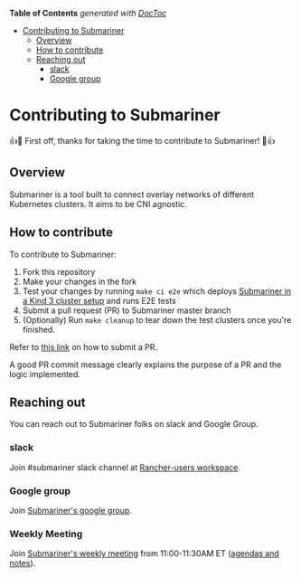 <!-- START doctoc generated TOC please keep comment here to allow auto update -->
<!-- DON'T EDIT THIS SECTION, INSTEAD RE-RUN doctoc TO UPDATE -->
**Table of Contents**  *generated with [DocToc](https://github.com/thlorenz/doctoc)*

- [Contributing to Submariner](#contributing-to-submariner)
  - [Overview](#overview)
  - [How to contribute](#how-to-contribute)
  - [Reaching out](#reaching-out)
    - [slack](#slack)
    - [Google group](#google-group)

<!-- END doctoc generated TOC please keep comment here to allow auto update -->

# Contributing to Submariner

:+1::tada: First off, thanks for taking the time to contribute to Submariner! :tada::+1:

## Overview

Submariner is a tool built to connect overlay networks of different Kubernetes clusters. It aims to be CNI agnostic.

## How to contribute

To contribute to Submariner:

1. Fork this repository
2. Make your changes in the fork
3. Test your changes by running `make ci e2e` which deploys [Submariner in a Kind 3 cluster setup](https://github.com/submariner-io/submariner/blob/master/scripts/kind-e2e/README.md) and runs E2E tests
4. Submit a pull request (PR) to Submariner master branch
5. (Optionally) Run `make cleanup` to tear down the test clusters once you're finished.

Refer to [this link](https://help.github.com/en/articles/creating-a-pull-request-from-a-fork) on how to submit a PR.

A good PR commit message clearly explains the purpose of a PR and the logic implemented.

## Reaching out
You can reach out to Submariner folks on slack and Google Group.

### slack
Join #submariner slack channel at [Rancher-users workspace](https://rancher-users.slack.com/).

### Google group
Join [Submariner's google group](https://groups.google.com/forum/#!forum/submariner-dev).

### Weekly Meeting
Join [Submariner's weekly meeting](https://bluejeans.com/3472508766) from 11:00-11:30AM ET ([agendas and notes](https://docs.google.com/document/d/1qnZ2LpF_rXGfnYYPNTldQ4WbeEUxwnuQD-xTC6GbZdg)).
